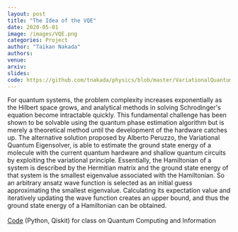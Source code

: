 ```yaml
---
layout: post
title: "The Idea of the VQE"
date: 2020-05-01
image: /images/VQE.png
categories: Project
author: "Taikan Nakada"
authors:
venue:
arxiv:
slides:
code: https://github.com/tnakada/physics/blob/master/VariationalQuantumEigensolver.ipynb
---
```


For quantum systems, the problem complexity increases exponentially as the Hilbert space grows, and analytical methods in solving Schrodinger's equation become intractable quickly. This fundamental challenge has been shown to be solvable using the quantum phase estimation algorithm but is merely a theoretical method until the development of the hardware catches up. The alternative solution proposed by Alberto Peruzzo, the Variational Quantum Eigensolver, is able to estimate the ground state energy of a molecule with the current quantum hardware and shallow quantum circuits by exploiting the variational principle.
Essentially, the Hamiltonian of a system is described by the Hermitian matrix and the ground state energy of that system is the smallest eigenvalue associated with the Hamiltonian. So an arbitrary ansatz wave function is selected as an initial guess approximating the smallest eigenvalue. Calculating its expectation value and iteratively updating the wave function creates an upper bound, and thus the ground state energy of a Hamiltonian can be obtained.\
\
[Code](https://github.com/tnakada/physics/tree/master/quantumcomputing) (Python, Qiskit) for class on Quantum Computing and Information
